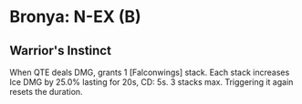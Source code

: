 # Bronya: N-EX (B)

## Warrior's Instinct

When QTE deals DMG, grants 1 [Falconwings] stack. Each stack increases Ice DMG by 25.0% lasting for 20s, CD: 5s. 3 stacks max. Triggering it again resets the duration.